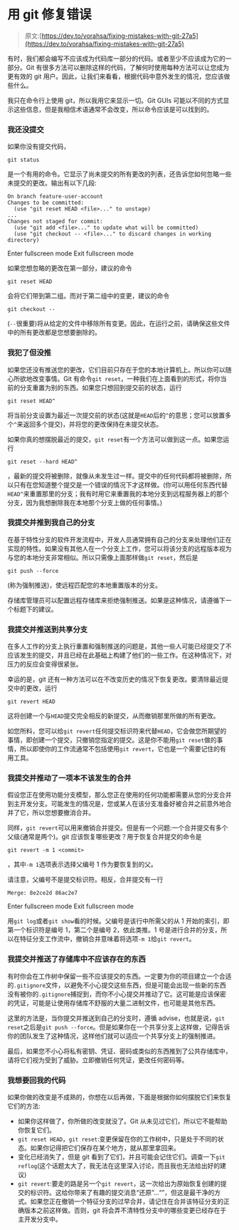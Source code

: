 # 用 git 修复错误

> 原文:[https://dev.to/vorahsa/fixing-mistakes-with-git-27a5](https://dev.to/vorahsa/fixing-mistakes-with-git-27a5)

有时，我们都会编写不应该成为代码库一部分的代码。或者至少不应该成为它的一部分。Git 有很多方法可以删除这样的代码，了解何时使用每种方法可以让您成为更有效的 git 用户。因此，让我们来看看，根据代码中意外发生的情况，您应该做些什么。

我只在命令行上使用 git，所以我用它来显示一切。Git GUIs 可能以不同的方式显示这些信息，但是我相信术语通常不会改变，所以命令应该是可以找到的。

### 我还没提交

如果你没有提交代码，

`git status`

是一个有用的命令。它显示了尚未提交的所有更改的列表，还告诉您如何忽略一些未提交的更改。输出有以下几段:

```
On branch feature-user-account
Changes to be committed:
  (use "git reset HEAD <file>..." to unstage)
...
Changes not staged for commit:
  (use "git add <file>..." to update what will be committed)
  (use "git checkout -- <file>..." to discard changes in working directory) 
```

Enter fullscreen mode Exit fullscreen mode

如果您想忽略的更改在第一部分，建议的命令

`git reset HEAD`

会将它们带到第二组。而对于第二组中的变更，建议的命令

`git checkout --`

(`--`很重要)将从给定的文件中移除所有变更。因此，在运行之前，请确保这些文件中的所有更改都是您想要删除的。

### 我犯了但没推

如果您还没有推送您的更改，它们目前只存在于您的本地计算机上。所以你可以随心所欲地改变事情。Git 有命令`git reset`，一种我们在上面看到的形式，将你当前的分支重置为别的东西。如果您只想回到提交前的状态，运行

`git reset HEAD^`

将当前分支设置为最近一次提交前的状态(这就是`HEAD`后的`^`的意思；您可以放置多个`^`来返回多个提交)，并将您的更改保持在未提交状态。

如果你真的想摆脱最近的提交，`git reset`有一个方法可以做到这一点。如果您运行

`git reset --hard HEAD^`

，最新的提交将被删除，就像从未发生过一样。提交中的任何代码都将被删除，所以只有在您知道整个提交是一个错误的情况下才这样做。(你可以用任何东西代替`HEAD^`来重置那里的分支；我有时用它来重置我的本地分支到远程服务器上的那个分支，因为我想删除我在本地那个分支上做的任何事情。)

### 我提交并推到我自己的分支

在基于特性分支的软件开发流程中，开发人员通常拥有自己的分支来处理他们正在实现的特性。如果没有其他人在一个分支上工作，您可以将该分支的远程版本视为与您的本地分支非常相似。所以只需像上面那样做`git reset`，然后是

`git push --force`

(称为强制推送)，使远程匹配您的本地重置版本的分支。

存储库管理员可以配置远程存储库来拒绝强制推送。如果是这种情况，请遵循下一个标题下的建议。

### 我提交并推送到共享分支

在多人工作的分支上执行重置和强制推送的问题是，其他一些人可能已经提交了不应该发生的提交，并且已经在此基础上构建了他们的一些工作。在这种情况下，对压力的反应会变得很紧张。

幸运的是，git 还有一种方法可以在不改变历史的情况下恢复更改。要清除最近提交中的更改，运行

`git revert HEAD`

这将创建一个与`HEAD`提交完全相反的新提交，从而撤销那里所做的所有更改。

如您所料，您可以给`git revert`任何提交标识符来代替`HEAD`，它会做您所期望的事情，即创建一个提交，只撤销您指定的提交。这是你不能用`git reset`做的事情，所以即使你的工作流通常不包括使用`git revert`，它也是一个需要记住的有用工具。

### 我提交并推动了一项本不该发生的合并

假设您正在使用功能分支模型，那么您正在使用的任何功能都需要从您的分支合并到主开发分支。可能发生的情况是，您或某人在该分支准备好被合并之前意外地合并了它，所以您想要撤消合并。

同样，`git revert`可以用来撤销合并提交。但是有一个问题:一个合并提交有多个父级(通常是两个)。git 应该恢复哪些更改？用于恢复合并提交的命令是

`git revert -m 1 <commit>`

，其中`-m 1`选项表示选择父编号 1 作为要恢复到的父。

请注意，父编号不是提交标识符。相反，合并提交有一行

```
Merge: 8e2ce2d 86ac2e7 
```

Enter fullscreen mode Exit fullscreen mode

用`git log`或者`git show`看的时候。父编号是该行中所需父的从 1 开始的索引，即第一个标识符是编号 1，第二个是编号 2，依此类推。1 号是进行合并的分支，所以在特征分支工作流中，撤销合并意味着将选项`-m 1`给`git revert`。

### 我提交并推送了存储库中不应该存在的东西

有时你会在工作树中保留一些不应该提交的东西。一定要为你的项目建立一个合适的`.gitignore`文件，以避免不小心提交这些东西，但是可能会出现一些新的东西没有被你的`.gitignore`捕捉到，而你不小心提交并推动了它。这可能是应该保密的凭证，可能是让使用存储库不舒服的大量二进制文件，也可能是其他东西。

这里的方法是，当你提交并推送到自己的分支时，遵循 advise，也就是说，`git reset`之后是`git push --force`。但是如果你在一个共享分支上这样做，记得告诉你的团队发生了这种情况，这样他们就可以适应一个共享分支上的强制推进。

最后，如果您不小心将私有密钥、凭证、密码或类似的东西推到了公共存储库中，请将它们视为受到了威胁。立即撤销任何凭证，更改任何密码等。

### 我想要回我的代码

如果你做的改变是不成熟的，你想在以后再做，下面是根据你如何摆脱它们来恢复它们的方法:

*   如果你这样做了，你所做的改变就没了。Git 从未见过它们，所以它不能帮助你恢复它们。
*   `git reset HEAD`，`git reset`:变更保留在你的工作树中，只是处于不同的状态。如果你记得把它们保存在某个地方，就从那里拿回来。
*   变化已经消失了，但是 git 看到了它们，并且可能会记住它们。调查一下`git reflog`(这个话题太大了，我无法在这里深入讨论，而且我也无法给出好的建议)
*   `git revert`:要走的路是另一个`git revert`，这一次给出为原始恢复创建的提交的标识符。这给你带来了有趣的提交消息“还原”...“”，但这是最干净的方式。如果您正在撤销一个特征分支的过早合并，请记住在合并该特征分支的正确版本之前这样做。否则，git 将会弄不清特性分支中的哪些变更已经存在于主开发分支中。